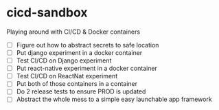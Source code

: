 # cicd-sandbox
Playing around with CI/CD &amp; Docker containers
* [ ] Figure out how to abstract secrets to safe location 
* [ ] Put django experiment in a docker container
* [ ] Test CI/CD on Django experiment
* [ ] Put react-native experiment in a docker container
* [ ] Test CI/CD on ReactNat experiment
* [ ] Put both of those containers in a container
* [ ] Do 2 release tests to ensure PROD is updated 
* [ ] Abstract the whole mess to a simple easy launchable app framework
